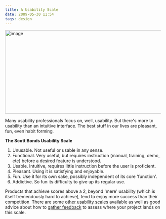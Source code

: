 ```yaml
---
title: A Usability Scale
date: 2009-05-30 11:54
tags: design
---
```

<img alt="image" height="270" src="/images/usability-distribution.png" width="512" />
<br/>

Many usability professionals focus on, well, usability. But there's more to usability than an intuitive interface. The best stuff in our lives are pleasant, fun, even habit forming.

**The Scott Bonds Usability Scale**

1.  Unusable. Not useful or usable in any sense.
2.  Functional. Very useful, but requires instruction (manual, training, demo, etc) before a desired feature is understood.
3.  Usable. Intuitive, requires little instruction before the user is proficient.
4.  Pleasant. Using it is satisfying and enjoyable.
5.  Fun. Use it for its own sake, possibly independent of its core 'function'.
6.  Addictive. So fun its difficulty to give up its regular use.

Products that achieve scores above a 2, beyond 'mere' usability (which is itself tremendously hard to achieve), tend to enjoy more success than their competition. There are some [other usability scales][1] available as well as good advice about how to [gather feedback][2] to assess where your project lands on this scale.

 [1]: http://www.upassoc.org/usability_resources/conference/2004/UPA-2004-TullisStetson.pdf
 [2]: http://www.sensible.com/secondedition/index.html
